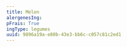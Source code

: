 ```yaml
---
title: Melon
alergenesIng:
pFrais: True
ingType: legumes
uuid: 9896a19a-e80b-43e3-bb6c-c057c81c2ed1
---
```

